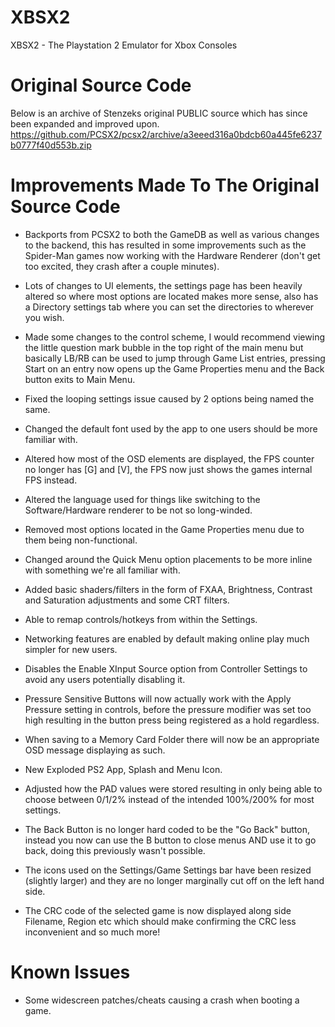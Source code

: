 # XBSX2
XBSX2 - The Playstation 2 Emulator for Xbox Consoles

# Original Source Code
Below is an archive of Stenzeks original PUBLIC source which has since been expanded and improved upon.
https://github.com/PCSX2/pcsx2/archive/a3eeed316a0bdcb60a445fe6237b0777f40d553b.zip

# Improvements Made To The Original Source Code

- Backports from PCSX2 to both the GameDB as well as various changes to the backend, this has resulted in some improvements such as the Spider-Man games now working with the Hardware Renderer (don't get too excited, they crash after a couple minutes).

- Lots of changes to UI elements, the settings page has been heavily altered so where most options are located makes more sense, also has a Directory settings tab where you can set the directories to wherever you wish.

- Made some changes to the control scheme, I would recommend viewing the little question mark bubble in the top right of the main menu but basically LB/RB can be used to jump through Game List entries, pressing Start on an entry now opens up the Game Properties menu and the Back button exits to Main Menu.

- Fixed the looping settings issue caused by 2 options being named the same.

- Changed the default font used by the app to one users should be more familiar with.

- Altered how most of the OSD elements are displayed, the FPS counter no longer has [G] and [V], the FPS now just shows the games internal FPS instead.

- Altered the language used for things like switching to the Software/Hardware renderer to be not so long-winded.

- Removed most options located in the Game Properties menu due to them being non-functional.

- Changed around the Quick Menu option placements to be more inline with something we're all familiar with.

- Added basic shaders/filters in the form of FXAA, Brightness, Contrast and Saturation adjustments and some CRT filters.

- Able to remap controls/hotkeys from within the Settings.

- Networking features are enabled by default making online play much simpler for new users.

- Disables the Enable XInput Source option from Controller Settings to avoid any users potentially disabling it.

- Pressure Sensitive Buttons will now actually work with the Apply Pressure setting in controls, before the pressure modifier was set too high resulting in the button press being registered as a hold regardless.

- When saving to a Memory Card Folder there will now be an appropriate OSD message displaying as such.

- New Exploded PS2 App, Splash and Menu Icon.

- Adjusted how the PAD values were stored resulting in only being able to choose between 0/1/2% instead of the intended 100%/200% for most settings.

- The Back Button is no longer hard coded to be the "Go Back" button, instead you now can use the B button to close menus AND use it to go back, doing this previously wasn't possible.

- The icons used on the Settings/Game Settings bar have been resized (slightly larger) and they are no longer marginally cut off on the left hand side.

- The CRC code of the selected game is now displayed along side Filename, Region etc which should make confirming the CRC less inconvenient and so much more!

# Known Issues
- Some widescreen patches/cheats causing a crash when booting a game.
